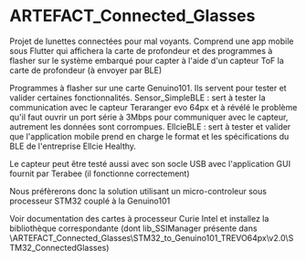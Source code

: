 # ARTEFACT_Connected_Glasses
Projet de lunettes connectées pour mal voyants. Comprend une app mobile sous Flutter qui affichera la carte de profondeur et des programmes à flasher sur le système embarqué pour capter à l'aide d'un capteur ToF la carte de profondeur (à envoyer par BLE)


Programmes à flasher sur une carte Genuino101.
Ils servent pour tester et valider certaines fonctionnalités.
Sensor_SimpleBLE : sert à tester la communication avec le capteur Teraranger evo 64px et à révélé le problème qu'il faut ouvrir un port série à 3Mbps pour communiquer avec le capteur, autrement les données sont corrompues.
EllcieBLE : sert à tester et valider que l'application mobile prend en charge le format et les spécifications du BLE de l'entreprise Ellcie Healthy.

Le capteur peut être testé aussi avec son socle USB avec l'application GUI fournit par Terabee (il fonctionne correctement)

Nous préfèrerons donc la solution utilisant un micro-controleur sous processeur STM32 couplé à la Genuino101

Voir documentation des cartes à processeur Curie Intel et installez la bibliothèque correspondante (dont lib_SSIManager présente dans \ARTEFACT_Connected_Glasses\STM32_to_Genuino101_TREVO64px\v2.0\STM32_ConnectedGlasses)
